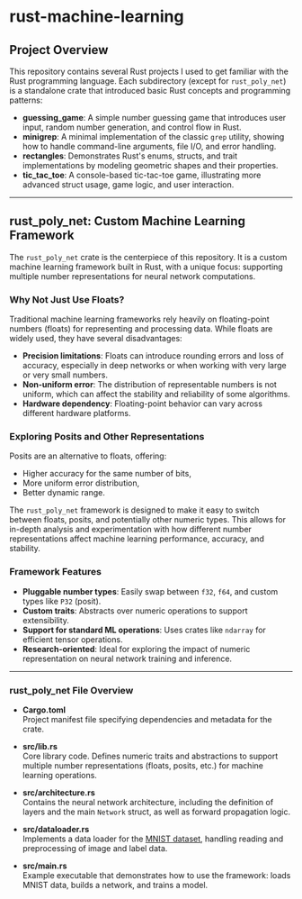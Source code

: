 # rust-machine-learning

## Project Overview

This repository contains several Rust projects I used to get familiar with the Rust programming language. Each subdirectory (except for `rust_poly_net`) is a standalone crate that introduced basic Rust concepts and programming patterns:

- **guessing_game**: A simple number guessing game that introduces user input, random number generation, and control flow in Rust.
- **minigrep**: A minimal implementation of the classic `grep` utility, showing how to handle command-line arguments, file I/O, and error handling.
- **rectangles**: Demonstrates Rust's enums, structs, and trait implementations by modeling geometric shapes and their properties.
- **tic_tac_toe**: A console-based tic-tac-toe game, illustrating more advanced struct usage, game logic, and user interaction.

---

## rust_poly_net: Custom Machine Learning Framework

The `rust_poly_net` crate is the centerpiece of this repository. It is a custom machine learning framework built in Rust, with a unique focus: supporting multiple number representations for neural network computations.

### Why Not Just Use Floats?

Traditional machine learning frameworks rely heavily on floating-point numbers (floats) for representing and processing data. While floats are widely used, they have several disadvantages:
- **Precision limitations**: Floats can introduce rounding errors and loss of accuracy, especially in deep networks or when working with very large or very small numbers.
- **Non-uniform error**: The distribution of representable numbers is not uniform, which can affect the stability and reliability of some algorithms.
- **Hardware dependency**: Floating-point behavior can vary across different hardware platforms.

### Exploring Posits and Other Representations

Posits are an alternative to floats, offering:
- Higher accuracy for the same number of bits,
- More uniform error distribution,
- Better dynamic range.

The `rust_poly_net` framework is designed to make it easy to switch between floats, posits, and potentially other numeric types. This allows for in-depth analysis and experimentation with how different number representations affect machine learning performance, accuracy, and stability.

### Framework Features

- **Pluggable number types**: Easily swap between `f32`, `f64`, and custom types like `P32` (posit).
- **Custom traits**: Abstracts over numeric operations to support extensibility.
- **Support for standard ML operations**: Uses crates like `ndarray` for efficient tensor operations.
- **Research-oriented**: Ideal for exploring the impact of numeric representation on neural network training and inference.

---

### rust_poly_net File Overview

- **Cargo.toml**  
  Project manifest file specifying dependencies and metadata for the crate.

- **src/lib.rs**  
  Core library code. Defines numeric traits and abstractions to support multiple number representations (floats, posits, etc.) for machine learning operations.

- **src/architecture.rs**  
  Contains the neural network architecture, including the definition of layers and the main `Network` struct, as well as forward propagation logic.

- **src/dataloader.rs**  
  Implements a data loader for the [MNIST dataset](https://raw.githubusercontent.com/fgnt/mnist/master), handling reading and preprocessing of image and label data.

- **src/main.rs**  
  Example executable that demonstrates how to use the framework: loads MNIST data, builds a network, and trains a model.